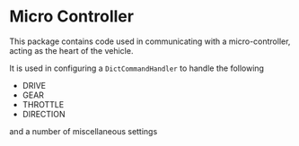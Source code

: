 # Micro Controller

This package contains code used in communicating with a micro-controller, acting as the heart of the vehicle.

It is used in configuring a ``DictCommandHandler`` to handle the following

* DRIVE
* GEAR
* THROTTLE
* DIRECTION

and a number of miscellaneous settings